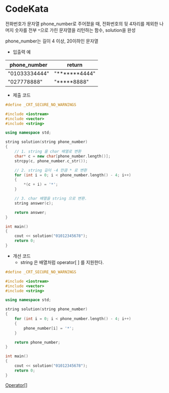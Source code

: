 # CodeKata

전화번호가 문자열 phone_number로 주어졌을 때, 전화번호의 뒷 4자리를 제외한 나머지 숫자를 전부 `*`으로 가린 문자열을 리턴하는 함수, solution을 완성

phone_number는 길이 4 이상, 20이하인 문자열

- 입출력 예

| phone_number  | return        |
| ------------- | ------------- |
| "01033334444" | "*******4444" |
| "027778888"   | "*****8888"   |

- 제출 코드
```c++
#define _CRT_SECURE_NO_WARNINGS

#include <iostream>
#include <vector>
#include <string>

using namespace std;

string solution(string phone_number)
{
	// 1. string 을 char 배열로 변환
	char* c = new char[phone_number.length()];
	strcpy(c, phone_number.c_str());

	// 2. string 길이 -4 만큼 * 로 변환
	for (int i = 0; i < phone_number.length() - 4; i++)
	{
		*(c + i) = '*';
	}

	// 3. char 배열을 string 으로 변환.
	string answer(c);

	return answer;
}

int main()
{
	cout << solution("01012345678");
	return 0;
}
```

- 개선 코드
	- string 은 배열처럼 operator\[ ] 를 지원한다.
```c++
#define _CRT_SECURE_NO_WARNINGS

#include <iostream>
#include <vector>
#include <string>

using namespace std;

string solution(string phone_number)
{
	for (int i = 0; i < phone_number.length() - 4; i++)
	{
		phone_number[i] = '*';
	}

	return phone_number;
}

int main()
{
	cout << solution("01012345678");
	return 0;
}
```

[Operator[]](./c++/STL/String.md#operator--)
